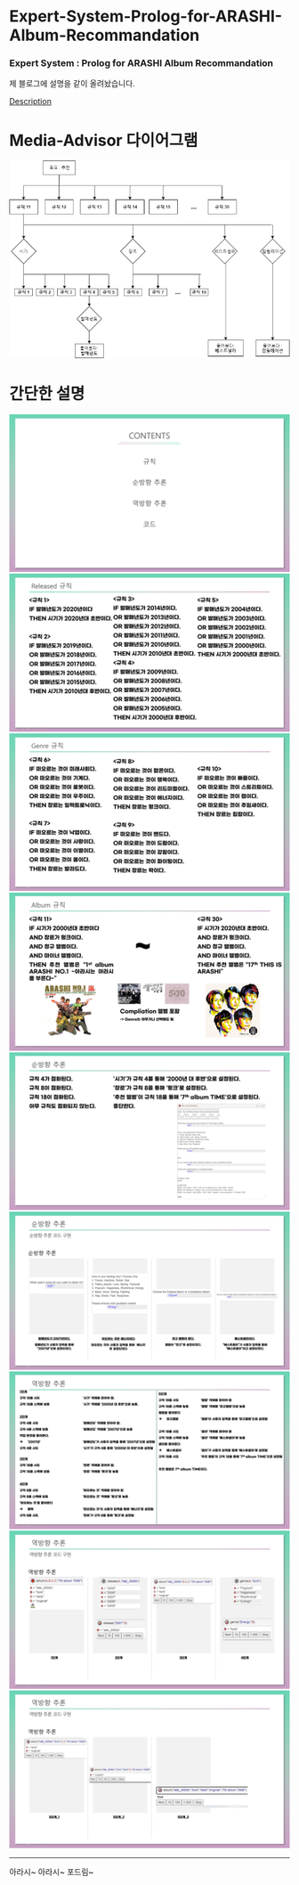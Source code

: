 # Expert-System-Prolog-for-ARASHI-Album-Recommandation
### Expert System : Prolog for ARASHI Album Recommandation

제 블로그에 설명을 같이 올려놨습니다.

[Description](https://blog.naver.com/solbon1212/222548361088)

# Media-Advisor 다이어그램
![alt text](https://github.com/Junst/Expert-System-Prolog-for-ARASHI-Album-Recommandation/blob/master/Picture/media_advisor.drawio.png)

# 간단한 설명

![alt text](https://github.com/Junst/Expert-System-Prolog-for-ARASHI-Album-Recommandation/blob/master/Picture/1.png)
![alt text](https://github.com/Junst/Expert-System-Prolog-for-ARASHI-Album-Recommandation/blob/master/Picture/2.png)
![alt text](https://github.com/Junst/Expert-System-Prolog-for-ARASHI-Album-Recommandation/blob/master/Picture/3.png)
![alt text](https://github.com/Junst/Expert-System-Prolog-for-ARASHI-Album-Recommandation/blob/master/Picture/4.png)
![alt text](https://github.com/Junst/Expert-System-Prolog-for-ARASHI-Album-Recommandation/blob/master/Picture/5.png)
![alt text](https://github.com/Junst/Expert-System-Prolog-for-ARASHI-Album-Recommandation/blob/master/Picture/6.png)
![alt text](https://github.com/Junst/Expert-System-Prolog-for-ARASHI-Album-Recommandation/blob/master/Picture/7.png)
![alt text](https://github.com/Junst/Expert-System-Prolog-for-ARASHI-Album-Recommandation/blob/master/Picture/8.png)
![alt text](https://github.com/Junst/Expert-System-Prolog-for-ARASHI-Album-Recommandation/blob/master/Picture/9.png)

-----------------------------------------------------------------------
아라시~ 아라시~ 포드림~

